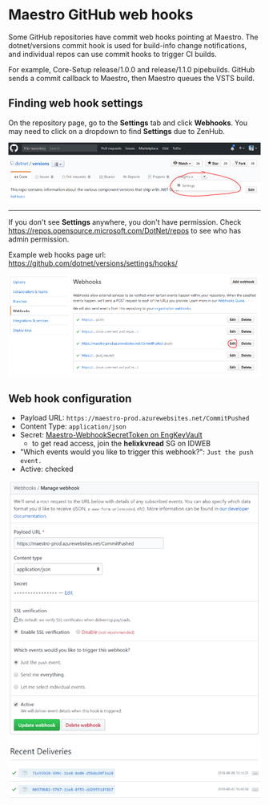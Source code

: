 # Maestro GitHub web hooks

Some GitHub repositories have commit web hooks pointing at Maestro. The dotnet/versions commit hook is used for build-info change notifications, and individual repos can use commit hooks to trigger CI builds.

For example, Core-Setup release/1.0.0 and release/1.1.0 pipebuilds. GitHub sends a commit callback to Maestro, then Maestro queues the VSTS build.

## Finding web hook settings

On the repository page, go to the **Settings** tab and click **Webhooks**. You may need to click on a dropdown to find **Settings** due to ZenHub.

![settings with zenhub](assets/settings-with-zenhub.png)

---

If you don't see **Settings** anywhere, you don't have permission. Check https://repos.opensource.microsoft.com/DotNet/repos to see who has admin permission.

Example web hooks page url: https://github.com/dotnet/versions/settings/hooks/

![webhooks list](assets/webhooks-list.png)

## Web hook configuration

 * Payload URL: `https://maestro-prod.azurewebsites.net/CommitPushed`
 * Content Type: `application/json`
 * Secret: [Maestro-WebhookSecretToken on EngKeyVault](https://ms.portal.azure.com/#asset/Microsoft_Azure_KeyVault/Secret/https://engkeyvault.vault.azure.net/secrets/Maestro-WebhookSecretToken/e6b838f3a9ce420d8ef3f9bf97047020)
   * to get read access, join the **helixkvread** SG on IDWEB
 * "Which events would you like to trigger this webhook?": `Just the push event.`
 * Active: checked

![webhook manage](assets/webhook-manage.png)
